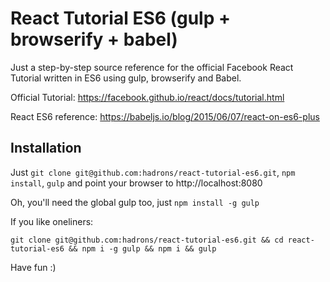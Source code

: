 # React Tutorial ES6 (gulp + browserify + babel)

Just a step-by-step source reference for the official Facebook React Tutorial written in ES6 using gulp, browserify and Babel.

Official Tutorial: https://facebook.github.io/react/docs/tutorial.html

React ES6 reference: https://babeljs.io/blog/2015/06/07/react-on-es6-plus

## Installation

Just ```git clone git@github.com:hadrons/react-tutorial-es6.git```, ```npm install```, ```gulp``` and point your browser to http://localhost:8080

Oh, you'll need the global gulp too, just ```npm install -g gulp```

If you like oneliners:
```
git clone git@github.com:hadrons/react-tutorial-es6.git && cd react-tutorial-es6 && npm i -g gulp && npm i && gulp
```

Have fun :)
